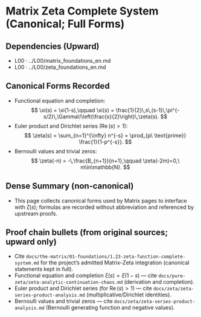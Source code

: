 # Matrix Zeta Complete System (Canonical; Full Forms)

## Dependencies (Upward)
- L00 · ../L00/matrix_foundations_en.md
- L00 · ../L00/zeta_foundations_en.md

## Canonical Forms Recorded
- Functional equation and completion:
$$
\xi(s) = \xi(1-s),\qquad \xi(s) = \frac{1}{2}\,s\,(s-1)\,\pi^{-s/2}\,\Gamma\!\left(\frac{s}{2}\right)\,\zeta(s).
$$
- Euler product and Dirichlet series ($\operatorname{Re}(s)>1$):
$$
\zeta(s) = \sum_{n=1}^{\infty} n^{-s} = \prod_{p\ \text{prime}} \frac{1}{1-p^{-s}}.
$$
- Bernoulli values and trivial zeros:
$$
\zeta(-n) = -\,\frac{B_{n+1}}{n+1},\qquad \zeta(-2m)=0,\ m\in\mathbb{N}.
$$

## Dense Summary (non‑canonical)
- This page collects canonical forms used by Matrix pages to interface with $\zeta(s)$; formulas are recorded without abbreviation and referenced by upstream proofs.

## Proof chain bullets (from original sources; upward only)
- Cite `docs/the-matrix/01-foundations/1.23-zeta-function-complete-system.md` for the project’s admitted Matrix–Zeta integration (canonical statements kept in full).
- Functional equation and completion $\xi(s)=\xi(1-s)$ — cite `docs/pure-zeta/zeta-analytic-continuation-chaos.md` (derivation and completion).
- Euler product and Dirichlet series (for $\operatorname{Re}(s)>1$) — cite `docs/zeta/zeta-series-product-analysis.md` (multiplicative/Dirichlet identities).
- Bernoulli values and trivial zeros — cite `docs/zeta/zeta-series-product-analysis.md` (Bernoulli generating function and negative values).
